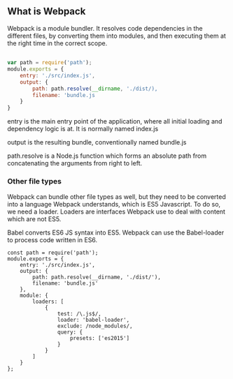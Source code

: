 
## What is Webpack
Webpack is a module bundler. It resolves code dependencies in the different files, by converting them into modules, and then executing them at the right time in the correct scope. 


## 
``` javascript 
var path = require('path');
module.exports = {
    entry: './src/index.js',
    output: {
        path: path.resolve(__dirname, './dist/),
        filename: 'bundle.js
    }
}

```
entry is the main entry point of the application, where all initial loading and dependency logic is at. It is normally named index.js

output is the resulting bundle, conventionally named bundle.js

path.resolve is a Node.js function which forms an absolute path from concatenating the arguments from right to left. 

### Other file types 
Webpack can bundle other file types as well, but they need to be converted into a language Webpack understands, which is ES5 Javascript.
To do so, we need a loader. Loaders are interfaces Webpack use to deal with content which are not ES5.

Babel converts ES6 JS syntax into ES5. Webpack can use the Babel-loader to process code written in ES6.

```
const path = require('path');
module.exports = {
    entry: './src/index.js',
    output: {
        path: path.resolve(__dirname, './dist/'),
        filename: 'bundle.js'
    },
    module: {
        loaders: [
            {
                test: /\.js$/,
                loader: 'babel-loader',
                exclude: /node_modules/,
                query: {
                    presets: ['es2015']
                }
            }
        ]
    }
};


```
